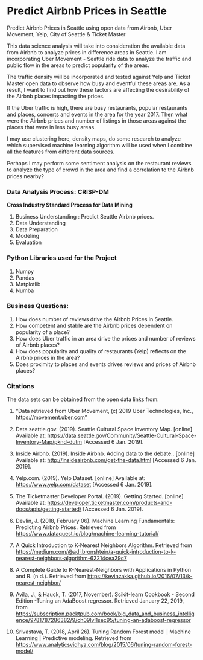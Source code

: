 # Predict Airbnb Prices in Seattle

Predict Airbnb Prices in Seattle using open data from Airbnb, Uber Movement, Yelp, City of Seattle & Ticket Master

This data science analysis will take into consideration the available data from Airbnb to analyze prices in difference areas in Seattle.
I am incorporating Uber Movement - Seattle ride data to analyze the traffic and public flow in the areas to predict popularity of the areas. 

The traffic density will be incorporated and tested against Yelp and Ticket Master open data to observe how busy and eventful these areas are. As a result, I want to find out how these factors are affecting the desirability of the Airbnb places impacting the prices.

If the Uber traffic is high, there are busy restaurants, popular restaurants and places, concerts and events in the area for the year 2017. Then what were the Airbnb prices and number of listings in those areas against the places that were in less busy areas.

I may use clustering here, density maps, do some research to analyze which supervised machine learning algorithm will be used when I combine all the features from different data sources.

Perhaps I may perform some sentiment analysis on the restaurant reviews to analyze the type of crowd in the area and find a correlation to the Airbnb prices nearby?

### Data Analysis Process: CRISP-DM
**Cross Industry Standard Process for Data Mining**
1) Business Understanding : Predict Seattle Airbnb prices.
2) Data Understanding
3) Data Preparation
4) Modeling
5) Evaluation

### Python Libraries used for the Project
1) Numpy
2) Pandas
3) Matplotlib
4) Numba

### Business Questions:
1) How does number of reviews drive the Airbnb Prices in Seattle.
2) How competent and stable are the Airbnb prices dependent on popularity of a place?
3) How does Uber traffic in an area drive the prices and number of reviews of Airbnb places?
4) How does popularity and quality of restaurants (Yelp) reflects on the Airbnb prices in the area?
5) Does proximity to places and events drives reviews and prices of Airbnb places? 

### Citations

The data sets can be obtained from the open data links from:
1) “Data retrieved from Uber Movement, (c) 2019 Uber Technologies, Inc., https://movement.uber.com”

2) Data.seattle.gov. (2019). Seattle Cultural Space Inventory Map. [online] Available at: https://data.seattle.gov/Community/Seattle-Cultural-Space-Inventory-Map/pknd-dutm [Accessed 6 Jan. 2019].

3) Inside Airbnb. (2019). Inside Airbnb. Adding data to the debate.. [online] Available at: http://insideairbnb.com/get-the-data.html [Accessed 6 Jan. 2019].

4) Yelp.com. (2019). Yelp Dataset. [online] Available at: https://www.yelp.com/dataset [Accessed 6 Jan. 2019].

5) The Ticketmaster Developer Portal. (2019). Getting Started. [online] Available at: https://developer.ticketmaster.com/products-and-docs/apis/getting-started/ [Accessed 6 Jan. 2019].

6) Devlin, J. (2018, February 06). Machine Learning Fundamentals: Predicting Airbnb Prices. Retrieved from https://www.dataquest.io/blog/machine-learning-tutorial/

7) A Quick Introduction to K-Nearest Neighbors Algorithm. Retrieved from
https://medium.com/@adi.bronshtein/a-quick-introduction-to-k-nearest-neighbors-algorithm-62214cea29c7

8) A Complete Guide to K-Nearest-Neighbors with Applications in Python and R. (n.d.). Retrieved from https://kevinzakka.github.io/2016/07/13/k-nearest-neighbor/

9) Avila, J., & Hauck, T. (2017, November). Scikit-learn Cookbook - Second Edition -Tuning an AdaBoost regressor. Retrieved January 22, 2019, from https://subscription.packtpub.com/book/big_data_and_business_intelligence/9781787286382/9/ch09lvl1sec95/tuning-an-adaboost-regressor

10) Srivastava, T. (2018, April 26). Tuning Random Forest model | Machine Learning | Predictive modeling. Retrieved from https://www.analyticsvidhya.com/blog/2015/06/tuning-random-forest-model/
